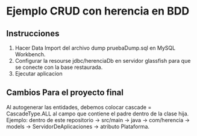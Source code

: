 # Ejemplo CRUD con herencia en BDD


## Instrucciones

1. Hacer Data Import del archivo dump pruebaDump.sql en MySQL Workbench.
2. Configurar la resourse jdbc/herenciaDb en servidor glassfish para que se conecte con la base restaurada.
3. Ejecutar aplicacion


## Cambios Para el proyecto final

Al autogenerar las entidades, debemos colocar cascade = CascadeType.ALL al campo que contiene el padre
dentro de la clase hija. Ejemplo: dentro de este repositorio -> src/main -> java -> com/herencia -> models -> ServidorDeAplicaciones
-> atributo Plataforma.
